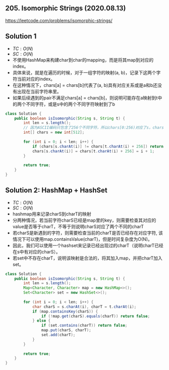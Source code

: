 ## 205. Isomorphic Strings (2020.08.13)

https://leetcode.com/problems/isomorphic-strings/

## Solution 1

- $TC:O(N)$
- $SC:O(N)$
- 不使用HashMap来构建char到char的mapping，而是将其map到对应的index。
- 具体来说，就是在遍历的时候，对于一组字符的映射(a, b)，记录下这两个字符当前对应的index。
- 在这种情况下，chars[a] = chars[b]代表了(a, b)具有对应关系或是a和b还没有出现在当前字符串里。
- 如果后续遇到的pair不满足chars[a] = chars[b]，则说明可能存在a映射到t中的两个不同字符，或是s中的两个不同字符映射到了b

```java
class Solution {
    public boolean isIsomorphic(String s, String t) {
        int len = s.length();
        // 因为ASCII编码只包含了256个不同字符，所以chars[0:256)对应了s，chars[256:512)对应了t。
        int[] chars = new int[512];
        
        for (int i = 0; i < len; i++) {
            if (chars[s.charAt(i)] != chars[t.charAt(i) + 256]) return false;
            chars[s.charAt(i)] = chars[t.charAt(i) + 256] = i + 1;
        }
        
        return true;
    }
}
```

## Solution 2: HashMap + HashSet

- $TC:O(N)$
- $SC:O(N)$
- hashmap用来记录charS到charT的映射
- 分两种情况，若当前字符charS已经是map里的key，则需要检查其对应的value是否等于charT，不等于则说明charS对应了两个不同的charT
- 若charS是新遇到的字符，则需要检查当前的charT是否已经存在对应字符, 该情况下可以使用map.containsValue(charT)，但是时间复杂度为O(N)。
- 因此，我们可以使用一个hashset来记录已经出现过的charT（说明charT已经在s中有对应的charS）。
- 若set中不存在charT，说明该映射是合法的，将其加入map，并把charT加入set。

```java
class Solution {
    public boolean isIsomorphic(String s, String t) {
        int len = s.length();
        Map<Character, Character> map = new HashMap<>();
        Set<Character> set = new HashSet<>();
        
        for (int i = 0; i < len; i++) {
            char charS = s.charAt(i), charT = t.charAt(i);
            if (map.containsKey(charS)) {
                if (!map.get(charS).equals(charT)) return false;
            } else {
                if (set.contains(charT)) return false;
                map.put(charS, charT);
                set.add(charT);
            }
        }
        
        return true;
    }
}
```

